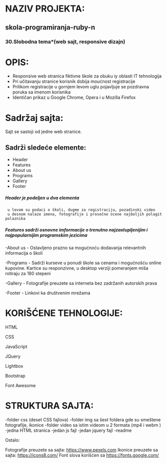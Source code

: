 

# NAZIV PROJEKTA:

## skola-programiranja-ruby-n
### 30.Slobodna tema*(web sajt, responsive dizajn)

# OPIS:

* Responsive web stranica fiktivne škole za  obuku iy oblasti IT tehnologija
* Pri učitavanju stranice korisnik dobija moućnost registracije
* Prilikom registracije u gornjem levom uglu pojavljuje se pozdravna poruka sa imenom korisnika
* Identičan prikaz u Google Chrome, Opera i u Mozilla Firefox

# Sadržaj sajta:
Sajt se sastoji od jedne web stranice.

## Sadrži sledeće elemente:

* Header
* Features
* About us
* Programs
* Gallery
* Footer

##### Header je podeljen u dva elementa
     u levom su podaci o školi, dugme za registraciju, pozadinski video
     u desnom nalaze imena, fotografije i prosečne ocene najboljih polagit polaznika

##### Features sadrži osnovne imformacije o trenutno najzastupljenijim i najpopularnijim programskim jezicima

-About us - Ostavljeno prazno sa mogućnoću dodavanja relevantnih informacija o školi

-Programs - Sadrži kurseve u ponudi škole sa cenama i mogućnošću online kupovine. Kartice su responzivne, u desktop verziji pomeranjem miša rotiraju za 180 stepeni

-Gallery - Fotografije preuzete sa interneta bez zadržanih autorskih prava

-Footer - Linkovi ka društvenim mrežama

# KORIŠĆENE TEHNOLOGIJE:

HTML

CSS

JavaScript

JQuery

Lightbox 

Bootstrap

Font Awesome


# STRUKTURA SAJTA:
-folder css (deset CSS fajlova)
-folder img sa šest foldera gde su smeštene fotografije, ikonice
-folder video sa istim videom u 2 formata (mp4 i webm )
-jedna HTML stranica
-jedan js fajl
-jedan jquery fajl
-readme



Ostalo:

Fotografije preuzete sa sajta: https://www.pexels.com 
Ikonice preuzete sa sajta: https://icons8.com/
Font slova korišćen sa https://fonts.google.com/

